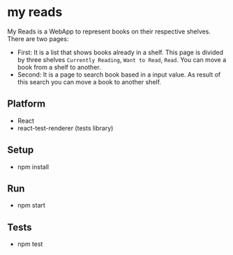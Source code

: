 # my reads
My Reads is a WebApp to represent books on their respective shelves.
There are two pages:
- First: It is a list that shows books already in a shelf. This page is divided by three shelves `Currently Reading`, `Want to Read`, `Read`. You can move a book from a shelf to another.
- Second: It is a page to search book based in a input value. As result of this search you can move a book to another shelf.

## Platform
 - React
 - react-test-renderer (tests library)

## Setup
 - npm install

## Run
 - npm start

## Tests
 - npm test
